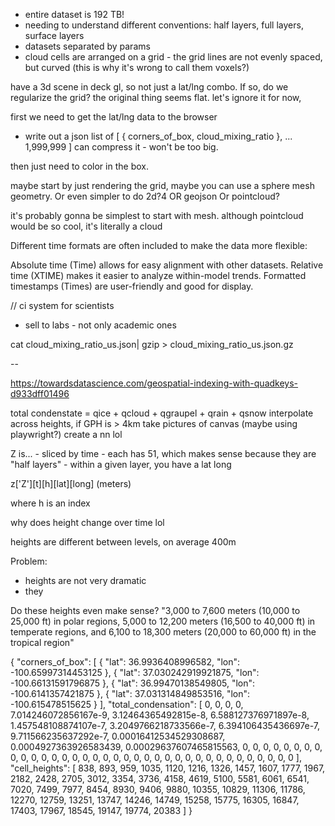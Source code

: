 * entire dataset is 192 TB!
* needing to understand different conventions: half layers, full layers, surface layers
* datasets separated by params
* cloud cells are arranged on a grid - the grid lines are not evenly spaced, but curved
(this is why it's wrong to call them voxels?)

have a 3d scene in deck gl,
so not just a lat/lng combo.
If so, do we regularize the grid? the original thing seems flat. let's ignore it for now,

first we need to get the lat/lng data to the browser
- write out a json list of [
    { corners_of_box, cloud_mixing_ratio },
    ...
    1,999,999
]
can compress it - won't be too big.

then just need to color in the box.

maybe start by just rendering the grid, maybe you can use a sphere mesh geometry. Or even simpler to do 2d?4
OR geojson
Or pointcloud?

it's probably gonna be simplest to start with mesh. although pointcloud would be so cool, it's literally
a cloud

Different time formats are often included to make the data more flexible:

Absolute time (Time) allows for easy alignment with other datasets.
Relative time (XTIME) makes it easier to analyze within-model trends.
Formatted timestamps (Times) are user-friendly and good for display.

// ci system for scientists
- sell to labs - not only academic ones

cat cloud_mixing_ratio_us.json| gzip > cloud_mixing_ratio_us.json.gz

--

https://towardsdatascience.com/geospatial-indexing-with-quadkeys-d933dff01496



total condenstate = qice + qcloud + qgraupel + qrain + qsnow
interpolate across heights, if GPH is > 4km
take pictures of canvas (maybe using playwright?)
create a nn lol


Z is...
    - sliced by time
    - each has 51, which makes sense because they are "half layers"
    - within a given layer, you have a lat long

z['Z'][t][h][lat][long] (meters)

where h is an index

why does height change over time lol

heights are different between levels, on average 400m

Problem:
* heights are not very dramatic
* they 


Do these heights even make sense?
"3,000 to 7,600 meters (10,000 to 25,000 ft) in polar regions, 5,000 to 12,200 meters (16,500 to 40,000 ft) in temperate regions, and 6,100 to 18,300 meters (20,000 to 60,000 ft) in the tropical region"

{
    "corners_of_box": [
        {
            "lat": 36.9936408996582,
            "lon": -100.65997314453125
        },
        {
            "lat": 37.030242919921875,
            "lon": -100.66131591796875
        },
        {
            "lat": 36.99470138549805,
            "lon": -100.6141357421875
        },
        {
            "lat": 37.031314849853516,
            "lon": -100.615478515625
        }
    ],
    "total_condensation": [
        0,
        0,
        0,
        0,
        7.014246072856167e-9,
        3.12464365492815e-8,
        6.588127376971897e-8,
        1.457548108874107e-7,
        3.2049766218733566e-7,
        6.394106435436697e-7,
        9.711566235637292e-7,
        0.00016412534529308687,
        0.0004927363926583439,
        0.00029637607465815563,
        0,
        0,
        0,
        0,
        0,
        0,
        0,
        0,
        0,
        0,
        0,
        0,
        0,
        0,
        0,
        0,
        0,
        0,
        0,
        0,
        0,
        0,
        0,
        0,
        0,
        0,
        0,
        0,
        0,
        0,
        0,
        0,
        0,
        0,
        0,
        0
    ],
    "cell_heights": [
        838,
        893,
        959,
        1035,
        1120,
        1216,
        1326,
        1457,
        1607,
        1777,
        1967,
        2182,
        2428,
        2705,
        3012,
        3354,
        3736,
        4158,
        4619,
        5100,
        5581,
        6061,
        6541,
        7020,
        7499,
        7977,
        8454,
        8930,
        9406,
        9880,
        10355,
        10829,
        11306,
        11786,
        12270,
        12759,
        13251,
        13747,
        14246,
        14749,
        15258,
        15775,
        16305,
        16847,
        17403,
        17967,
        18545,
        19147,
        19774,
        20383
    ]
}